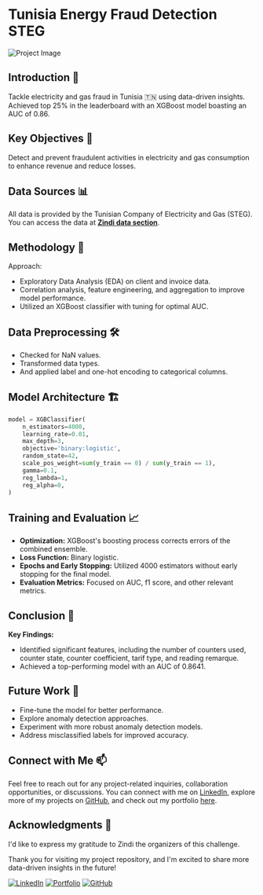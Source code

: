 # Tunisia Energy Fraud Detection STEG

![Project Image](https://github.com/AmirFARES/Tunisia_Energy_Fraud_Detection_STEG/blob/main/imgs/energy_fraud_logo.png)

## Introduction 🌟

Tackle electricity and gas fraud in Tunisia 🇹🇳 using data-driven insights. Achieved top 25% in the leaderboard with an XGBoost model boasting an AUC of 0.86.

## Key Objectives 🎯

Detect and prevent fraudulent activities in electricity and gas consumption to enhance revenue and reduce losses.

## Data Sources 📊

All data is provided by the Tunisian Company of Electricity and Gas (STEG). You can access the data at [**Zindi data section**](https://zindi.africa/competitions/fraud-detection-in-electricity-and-gas-consumption-challenge/data).



## Methodology 🚀

Approach:

- Exploratory Data Analysis (EDA) on client and invoice data.
- Correlation analysis, feature engineering, and aggregation to improve model performance.
- Utilized an XGBoost classifier with tuning for optimal AUC.

## Data Preprocessing 🛠️

- Checked for NaN values.
- Transformed data types.
- And applied label and one-hot encoding to categorical columns.


## Model Architecture 🏗️

```python
model = XGBClassifier(
    n_estimators=4000,
    learning_rate=0.01,
    max_depth=3,
    objective='binary:logistic',
    random_state=42,
    scale_pos_weight=sum(y_train == 0) / sum(y_train == 1),
    gamma=0.1,
    reg_lambda=1,
    reg_alpha=0,
)
```

## Training and Evaluation 📈

- **Optimization:** XGBoost's boosting process corrects errors of the combined ensemble.
- **Loss Function:** Binary logistic.
- **Epochs and Early Stopping:** Utilized 4000 estimators without early stopping for the final model.
- **Evaluation Metrics:** Focused on AUC, f1 score, and other relevant metrics.

## Conclusion 🎯

**Key Findings:**
- Identified significant features, including the number of counters used, counter state, counter coefficient, tarif type, and reading remarque.
- Achieved a top-performing model with an AUC of 0.8641.

## Future Work 🚧

- Fine-tune the model for better performance.
- Explore anomaly detection approaches.
- Experiment with more robust anomaly detection models.
- Address misclassified labels for improved accuracy.


## Connect with Me 📫

Feel free to reach out for any project-related inquiries, collaboration opportunities, or discussions. You can connect with me on [LinkedIn](https://www.linkedin.com/in/amir-f), explore more of my projects on [GitHub](https://github.com/AmirFARES), and check out my portfolio [here](https://amirfares.github.io/).

## Acknowledgments 🙏

I'd like to express my gratitude to Zindi the organizers of this challenge.

Thank you for visiting my project repository, and I'm excited to share more data-driven insights in the future!

[![LinkedIn](https://img.shields.io/badge/LinkedIn-Connect-blue)](https://www.linkedin.com/in/amir-f)
[![Portfolio](https://img.shields.io/badge/Portfolio-Visit-orange)](https://amirfares.github.io/)
[![GitHub](https://img.shields.io/badge/GitHub-Follow-green)](https://github.com/AmirFARES)
